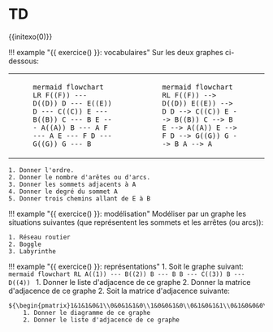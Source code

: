# TD

{{initexo(0)}}

!!! example "{{ exercice() }}: vocabulaires"
    Sur les deux graphes ci-dessous:
    <table><tr><td>
    <figure markdown>
    ```mermaid
    flowchart LR
    F((F)) --- D((D))
    D --- E((E))
    D --- C((C))
    E --- B((B))
    C --- B
    E --- A((A))
    B --- A
    F --- A
    E --- F
    D --- G((G))
    G --- B
    ```
    </figure>
    </td><td>
    <figure markdown>
    ```mermaid
    flowchart RL
    F((F)) --> D((D))
    E((E)) --> D
    D --> C((C))
    E --> B((B))
    C --> B
    E --> A((A))
    E --> F
    D --> G((G))
    G --> B
    A --> A
    ```
    </figure>
    </td></tr></table>

    1. Donner l'ordre.
    2. Donner le nombre d'arêtes ou d'arcs.
    3. Donner les sommets adjacents à A
    4. Donner le degré du sommet A
    5. Donner trois chemins allant de E à B

!!! example "{{ exercice() }}: modélisation"
    Modéliser par un graphe les situations suivantes (que représentent les sommets et les arrêtes (ou arcs)):
    
    1. Réseau routier
    2. Boggle
    3. Labyrinthe

!!! example "{{ exercice() }}: représentations"
    1. Soit le graphe suivant:
    ```mermaid
    flowchart RL
    A((1)) --- B((2))
    B --- B
    B --- C((3))
    B --- D((4))
    ```
        1. Donner le liste d'adjacence de ce graphe
        2. Donner la matrice d'adjacence de ce graphe
    2. Soit la matrice d'adjacence suivante:

    ${\begin{pmatrix}1&1&1&0&1\\0&0&1&1&0\\1&0&0&1&0\\0&1&0&1&1\\0&1&0&0&0\\\end{pmatrix}}$
        1. Donner le diagramme de ce graphe
        2. Donner le liste d'adjacence de ce graphe

        

